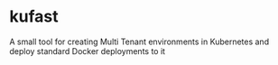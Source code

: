 # kufast
A small tool for creating Multi Tenant environments in Kubernetes and deploy standard Docker deployments to it
